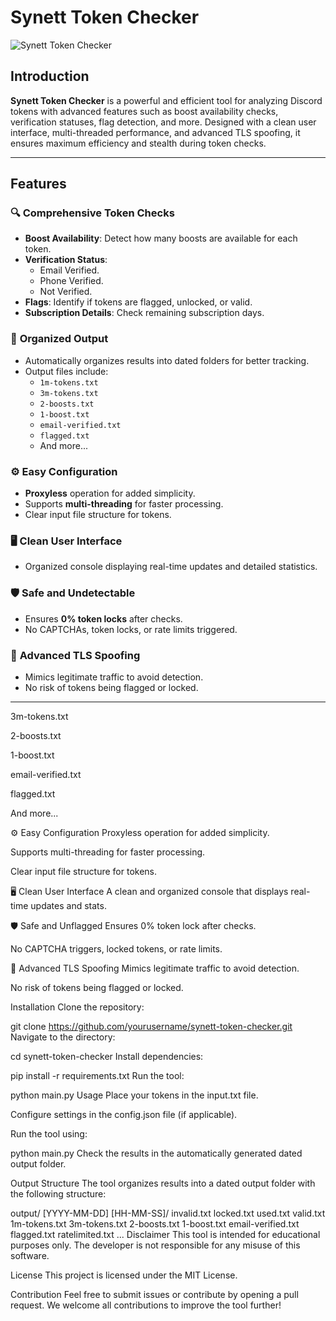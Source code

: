 # Synett Token Checker

![Synett Token Checker](https://media.discordapp.net/attachments/1328850377864646767/1329788041539096626/WindowsTerminal_ikJwPWKA4l.png?ex=678b9d1f&is=678a4b9f&hm=7e4e38aa744180e2b5affd9dd13fec6bc6a6733854879afafcc758d20b31f1f8&)

## Introduction
**Synett Token Checker** is a powerful and efficient tool for analyzing Discord tokens with advanced features such as boost availability checks, verification statuses, flag detection, and more. Designed with a clean user interface, multi-threaded performance, and advanced TLS spoofing, it ensures maximum efficiency and stealth during token checks.

---

## Features

### 🔍 **Comprehensive Token Checks**
- **Boost Availability**: Detect how many boosts are available for each token.
- **Verification Status**:
  - Email Verified.
  - Phone Verified.
  - Not Verified.
- **Flags**: Identify if tokens are flagged, unlocked, or valid.
- **Subscription Details**: Check remaining subscription days.

### 📂 **Organized Output**
- Automatically organizes results into dated folders for better tracking.
- Output files include:
  - `1m-tokens.txt`
  - `3m-tokens.txt`
  - `2-boosts.txt`
  - `1-boost.txt`
  - `email-verified.txt`
  - `flagged.txt`
  - And more...

### ⚙️ **Easy Configuration**
- **Proxyless** operation for added simplicity.
- Supports **multi-threading** for faster processing.
- Clear input file structure for tokens.

### 🖥️ **Clean User Interface**
- Organized console displaying real-time updates and detailed statistics.

### 🛡️ **Safe and Undetectable**
- Ensures **0% token locks** after checks.
- No CAPTCHAs, token locks, or rate limits triggered.

### 🧪 **Advanced TLS Spoofing**
- Mimics legitimate traffic to avoid detection.
- No risk of tokens being flagged or locked.

---

3m-tokens.txt

2-boosts.txt

1-boost.txt

email-verified.txt

flagged.txt

And more...

⚙️ Easy Configuration
Proxyless operation for added simplicity.

Supports multi-threading for faster processing.

Clear input file structure for tokens.

🖥️ Clean User Interface
A clean and organized console that displays real-time updates and stats.

🛡️ Safe and Unflagged
Ensures 0% token lock after checks.

No CAPTCHA triggers, locked tokens, or rate limits.

🧪 Advanced TLS Spoofing
Mimics legitimate traffic to avoid detection.

No risk of tokens being flagged or locked.

Installation
Clone the repository:

git clone https://github.com/yourusername/synett-token-checker.git
Navigate to the directory:

cd synett-token-checker
Install dependencies:

pip install -r requirements.txt
Run the tool:

python main.py
Usage
Place your tokens in the input.txt file.

Configure settings in the config.json file (if applicable).

Run the tool using:

python main.py
Check the results in the automatically generated dated output folder.

Output Structure
The tool organizes results into a dated output folder with the following structure:

output/
  [YYYY-MM-DD] [HH-MM-SS]/
    invalid.txt
    locked.txt
    used.txt
    valid.txt
    1m-tokens.txt
    3m-tokens.txt
    2-boosts.txt
    1-boost.txt
    email-verified.txt
    flagged.txt
    ratelimited.txt
    ...
Disclaimer
This tool is intended for educational purposes only. The developer is not responsible for any misuse of this software.

License
This project is licensed under the MIT License.

Contribution
Feel free to submit issues or contribute by opening a pull request. We welcome all contributions to improve the tool further!
